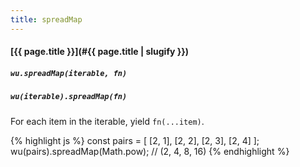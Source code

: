 ```yaml
---
title: spreadMap
---
```

#### [{{ page.title }}](#{{ page.title | slugify }})
##### `wu.spreadMap(iterable, fn)`
##### `wu(iterable).spreadMap(fn)`

For each item in the iterable, yield `fn(...item)`.

{% highlight js %}
const pairs = [
  [2, 1],
  [2, 2],
  [2, 3],
  [2, 4]
];
wu(pairs).spreadMap(Math.pow);
// (2, 4, 8, 16)
{% endhighlight %}
